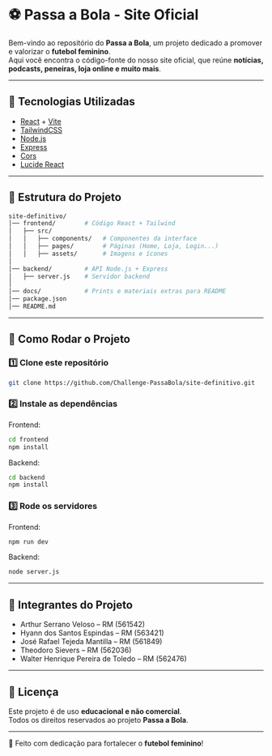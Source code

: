 # ⚽ Passa a Bola - Site Oficial

Bem-vindo ao repositório do **Passa a Bola**, um projeto dedicado a promover e valorizar o **futebol feminino**.  
Aqui você encontra o código-fonte do nosso site oficial, que reúne **notícias, podcasts, peneiras, loja online e muito mais**.  

---
## 🚀 Tecnologias Utilizadas

- [React](https://reactjs.org/) + [Vite](https://vitejs.dev/)
- [TailwindCSS](https://tailwindcss.com/)
- [Node.js](https://nodejs.org/)
- [Express](https://expressjs.com/)
- [Cors](https://github.com/expressjs/cors)
- [Lucide React](https://lucide.dev/)

---

## 📂 Estrutura do Projeto

```bash
site-definitivo/
│── frontend/        # Código React + Tailwind
│   ├── src/
│   │   ├── components/   # Componentes da interface
│   │   ├── pages/        # Páginas (Home, Loja, Login...)
│   │   ├── assets/       # Imagens e ícones
│
│── backend/         # API Node.js + Express
│   ├── server.js    # Servidor backend
│
│── docs/            # Prints e materiais extras para README
│── package.json
│── README.md
```

---

## 🔧 Como Rodar o Projeto

### 1️⃣ Clone este repositório
```bash
git clone https://github.com/Challenge-PassaBola/site-definitivo.git
```

### 2️⃣ Instale as dependências
Frontend:
```bash
cd frontend
npm install
```

Backend:
```bash
cd backend
npm install
```

### 3️⃣ Rode os servidores
Frontend:
```bash
npm run dev
```

Backend:
```bash
node server.js
```

---

## 👥 Integrantes do Projeto

- Arthur Serrano Veloso – RM (561542)  
- Hyann dos Santos Espindas – RM (563421)  
- José Rafael Tejeda Mantilla – RM (561849)  
- Theodoro Sievers – RM (562036)  
- Walter Henrique Pereira de Toledo – RM (562476)  

---
## 📜 Licença

Este projeto é de uso **educacional e não comercial**.  
Todos os direitos reservados ao projeto **Passa a Bola**.  

---

💜 Feito com dedicação para fortalecer o **futebol feminino**!

